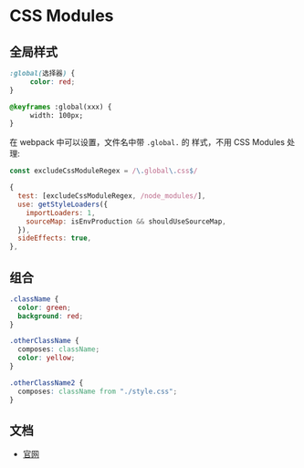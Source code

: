 # CSS Modules

## 全局样式

```css
:global(选择器) {
	 color: red;
}

@keyframes :global(xxx) {
	 width: 100px;
}
```

在 webpack 中可以设置，文件名中带 `.global.` 的 样式，不用 CSS Modules 处理:

```js
const excludeCssModuleRegex = /\.global\.css$/

{
  test: [excludeCssModuleRegex, /node_modules/],
  use: getStyleLoaders({
    importLoaders: 1,
    sourceMap: isEnvProduction && shouldUseSourceMap,
  }),
  sideEffects: true,
},
```

## 组合

```css
.className {
  color: green;
  background: red;
}

.otherClassName {
  composes: className;
  color: yellow;
}

.otherClassName2 {
  composes: className from "./style.css";
}
```

## **文档**

- [官网](https://github.com/css-modules/css-modules)